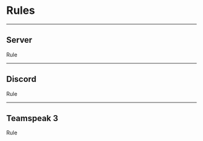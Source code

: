 <h1>Rules</h1>
<hr>
<h2>Server</h2>
<p>Rule</p>
<hr>
<h2>Discord</h2>
<p>Rule</p>
<hr>
<h2>Teamspeak 3</h2>
<p>Rule</p>
